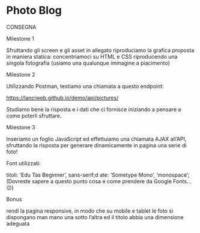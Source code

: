 # Photo Blog

CONSEGNA

Milestone 1

Sfruttando gli screen e gli asset in allegato riproduciamo la grafica proposta in maniera statica: concentriamoci su HTML e CSS riproducendo una singola fotografia (usiamo una qualunque immagine a piacimento)

Milestone 2

Utilizzando Postman, testiamo una chiamata a questo endpoint:

https://lanciweb.github.io/demo/api/pictures/

Studiamo bene la risposta e i dati che ci fornisce iniziando a pensare a come poterli sfruttare.

Milestone 3

Inseriamo un foglio JavaScript ed effettuiamo una chiamata AJAX all’API, sfruttando la risposta per generare dinamicamente in pagina una serie di foto!

Font utilizzati:

titoli: ‘Edu Tas Beginner’, sans-serif;d
ate: ‘Sometype Mono’, ‘monospace’;
(Dovreste sapere a questo punto cosa e come prendere da Google Fonts… 😉)

Bonus

rendi la pagina responsive, in modo che su mobile e tablet le foto si dispongano man mano una sotto l’altra ed il titolo abbia una dimensione adeguata
